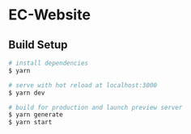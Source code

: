 # EC-Website

## Build Setup

```bash
# install dependencies
$ yarn

# serve with hot reload at localhost:3000
$ yarn dev

# build for production and launch preview server
$ yarn generate
$ yarn start
```
